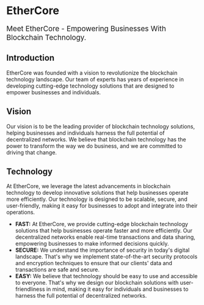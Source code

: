 <!-- wp:paragraph -->
<h1>EtherCore</h1>
<p><span style="font-size: 14pt;">Meet EtherCore - Empowering Businesses With Blockchain Technology.</span></p>
<h2><strong>Introduction</strong></h2>
<p>EtherCore was founded with a vision to revolutionize the blockchain technology landscape. Our team of experts has years of experience in developing cutting-edge technology solutions that are designed to empower businesses and individuals.</p>
<h2><strong>Vision</strong></h2>
<p>Our vision is to be the leading provider of blockchain technology solutions, helping businesses and individuals harness the full potential of decentralized networks. We believe that blockchain technology has the power to transform the way we do business, and we are committed to driving that change.</p>
<h2 class="font_5 wixui-rich-text__text"><strong>Technology</strong></h2>
<p>At EtherCore, we leverage the latest advancements in blockchain technology to develop innovative solutions that help businesses operate more efficiently. Our technology is designed to be scalable, secure, and user-friendly, making it easy for businesses to adopt and integrate into their operations.</p>
<ul>
<li><strong>FAST:</strong> At EtherCore, we provide cutting-edge blockchain technology solutions that help businesses operate faster and more efficiently. Our decentralized networks enable real-time transactions and data sharing, empowering businesses to make informed decisions quickly.</li>
<li><strong>SECURE:</strong> We understand the importance of security in today's digital landscape. That's why we implement state-of-the-art security protocols and encryption techniques to ensure that our clients' data and transactions are safe and secure.</li>
<li><strong>EASY:</strong> We believe that technology should be easy to use and accessible to everyone. That's why we design our blockchain solutions with user-friendliness in mind, making it easy for individuals and businesses to harness the full potential of decentralized networks.</li>
</ul>
<!-- /wp:paragraph -->
